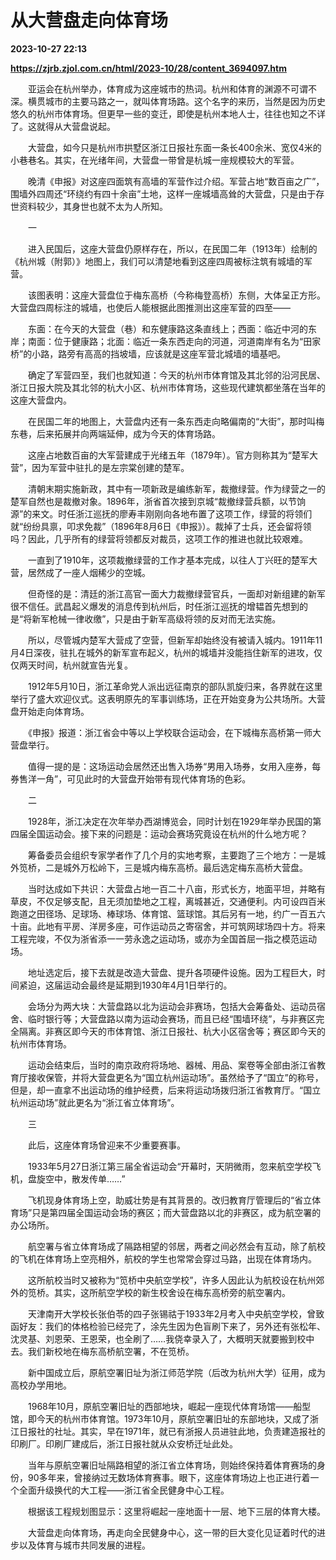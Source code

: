 # 从大营盘走向体育场

**2023-10-27 22:13**

**https://zjrb.zjol.com.cn/html/2023-10/28/content_3694097.htm**

　　亚运会在杭州举办，体育成为这座城市的热词。杭州和体育的渊源不可谓不深。横贯城市的主要马路之一，就叫体育场路。这个名字的来历，当然是因为历史悠久的杭州市体育场。但更早一些的变迁，即使是杭州本地人士，往往也知之不详了。这就得从大营盘说起。

　　大营盘，如今只是杭州市拱墅区浙江日报社东面一条长400余米、宽仅4米的小巷巷名。其实，在光绪年间，大营盘一带曾是杭城一座规模较大的军营。

　　晚清《申报》对这座四面筑有高墙的军营作过介绍。军营占地“数百亩之广”，围墙外四周还“环绕约有四十余亩”土地，这样一座城墙高耸的大营盘，只是由于存世资料较少，其身世也就不太为人所知。

　　一

　　进入民国后，这座大营盘仍原样存在，所以，在民国二年（1913年）绘制的《杭州城（附郭）》地图上，我们可以清楚地看到这座四周被标注筑有城墙的军营。

　　该图表明：这座大营盘位于梅东高桥（今称梅登高桥）东侧，大体呈正方形。大营盘四周标注的城墙，也使后人能根据此图推测出这座军营的四至——

　　东面：在今天的大营盘（巷）和东健康路这条直线上；西面：临近中河的东岸；南面：位于健康路；北面：临近一条东西走向的河道，河道南岸有名为“田家桥”的小路，路旁有高高的挡坡墙，应该就是这座军营北城墙的墙基吧。

　　确定了军营四至，我们也就知道：今天的杭州市体育馆及其北邻的沿河民居、浙江日报大院及其北邻的杭大小区、杭州市体育场，这些现代建筑都坐落在当年的这座大营盘内。

　　在民国二年的地图上，大营盘内还有一条东西走向略偏南的“大街”，那时叫梅东巷，后来拓展并向两端延伸，成为今天的体育场路。

　　这座占地数百亩的大军营建成于光绪五年（1879年）。官方则称其为“楚军大营”，因为军营中驻扎的是左宗棠创建的楚军。

　　清朝末期实施新政，其中有一项新政是编练新军，裁撤绿营。作为绿营之一的楚军自然也是裁撤对象。1896年，浙省首次接到京城“裁撤绿营兵额，以节饷源”的来文。时任浙江巡抚的廖寿丰刚刚向各地布置了这项工作，绿营的将领们就“纷纷具禀，叩求免裁”（1896年8月6日《申报》）。裁掉了士兵，还会留将领吗？因此，几乎所有的绿营将领都反对裁员，这项工作的推进也就比较艰难。

　　一直到了1910年，这项裁撤绿营的工作才基本完成，以往人丁兴旺的楚军大营，居然成了一座人烟稀少的空城。

　　但奇怪的是：清廷的浙江高官一面大力裁撤绿营官兵，一面却对新组建的新军很不信任。武昌起义爆发的消息传到杭州后，时任浙江巡抚的增韫首先想到的是“将新军枪械一律收缴”，只是由于新军高级将领的反对而无法实施。

　　所以，尽管城内楚军大营成了空营，但新军却始终没有被请入城内。1911年11月4日深夜，驻扎在城外的新军宣布起义，杭州的城墙并没能挡住新军的进攻，仅仅两天时间，杭州就宣告光复。

　　1912年5月10日，浙江革命党人派出远征南京的部队凯旋归来，各界就在这里举行了盛大欢迎仪式。这表明原先的军事训练场，正在开始变身为公共场所。大营盘开始走向体育场。

　　《申报》报道：浙江省会中等以上学校联合运动会，在下城梅东高桥第一师大营盘举行。

　　值得一提的是：这场运动会居然还出售入场券“男用入场券，女用入座券，每券售洋一角”，可见此时的大营盘开始带有现代体育场的色彩。

　　二

　　1928年，浙江决定在次年举办西湖博览会，同时计划在1929年举办民国的第四届全国运动会。接下来的问题是：运动会赛场究竟设在杭州的什么地方呢？

　　筹备委员会组织专家学者作了几个月的实地考察，主要跑了三个地方：一是城外笕桥，二是城外万松岭下，三是城内梅东高桥。最后选定梅东高桥大营盘。

　　当时达成如下共识：大营盘占地一百二十八亩，形式长方，地面平坦，并略有草皮，不仅足够支配，且无须加垫地之工程，离城甚近，交通便利。内可设四百米跑道之田径场、足球场、棒球场、体育馆、篮球馆。其后另有一地，约广一百五六十亩。此地有平房、洋房多座，可作运动员之寄宿舍，并可筑网球场四十方。将来工程完竣，不仅为浙省添一一劳永逸之运动场，或亦为全国首屈一指之模范运动场。

　　地址选定后，接下去就是改造大营盘、提升各项硬件设施。因为工程巨大，时间紧迫，这届运动会最终是延期到1930年4月1日举行的。

　　会场分为两大块：大营盘路以北为运动会非赛场，包括大会筹备处、运动员宿舍、临时银行等；大营盘路以南为运动会赛场，而且已经“围墙环绕”，与非赛区完全隔离。非赛区即今天的市体育馆、浙江日报社、杭大小区宿舍等；赛区即今天的杭州市体育场。

　　运动会结束后，当时的南京政府将场地、器械、用品、案卷等全部由浙江省教育厅接收保管，并将大营盘更名为“国立杭州运动场”。虽然给予了“国立”的称号，但是，却一直拿不出运动场的维护经费，后来将运动场拨归浙江省教育厅。“国立杭州运动场”就此更名为“浙江省立体育场”。

　　三

　　此后，这座体育场曾迎来不少重要赛事。

　　1933年5月27日浙江第三届全省运动会“开幕时，天阴微雨，忽来航空学校飞机，盘旋空中，散发传单……”

　　飞机现身体育场上空，助威壮势是有其背景的。改归教育厅管理后的“省立体育场”只是第四届全国运动会场的赛区；而大营盘路以北的非赛区，成为航空署的办公场所。

　　航空署与省立体育场成了隔路相望的邻居，两者之间必然会有互动，除了航校的飞机在体育场上空亮相外，航校的学生也常常会穿过马路，出现在体育场内。

　　这所航校当时又被称为“笕桥中央航空学校”，许多人因此认为航校设在杭州郊外的笕桥。其实，这所航空学校的新生校舍设在梅东高桥旁的航空署内。

　　天津南开大学校长张伯苓的四子张锡祜于1933年2月考入中央航空学校，曾致函好友：我们的体格检验已经完了，涂先生因为色盲刷下来了，另外还有张松年、沈灵基、刘恩荣、王恩荣，也全刷了……我侥幸录入了，大概明天就要搬到校中去。我们新校地在梅东高桥航空署，不在笕桥。

　　新中国成立后，原航空署旧址为浙江师范学院（后改为杭州大学）征用，成为高校办学用地。

　　1968年10月，原航空署旧址的西部地块，崛起一座现代体育场馆——船型馆，即今天的杭州市体育馆。1973年10月，原航空署旧址的东部地块，又成了浙江日报社的社址。其实，早在1971年，就已有浙报人员进驻此地，负责建造报社的印刷厂。印刷厂建成后，浙江日报社就从众安桥迁址此处。

　　当年与原航空署旧址隔路相望的浙江省立体育场，则始终保持着体育赛场的身份，90多年来，曾接纳过无数场体育赛事。眼下，这座体育场边上也正进行着一个全面升级换代的大工程——浙江省全民健身中心工程。

　　根据该工程规划图显示：这里将崛起一座地面十一层、地下三层的体育大楼。

　　大营盘走向体育场，再走向全民健身中心，这一带的巨大变化见证着时代的进步以及体育与城市共同发展的进程。